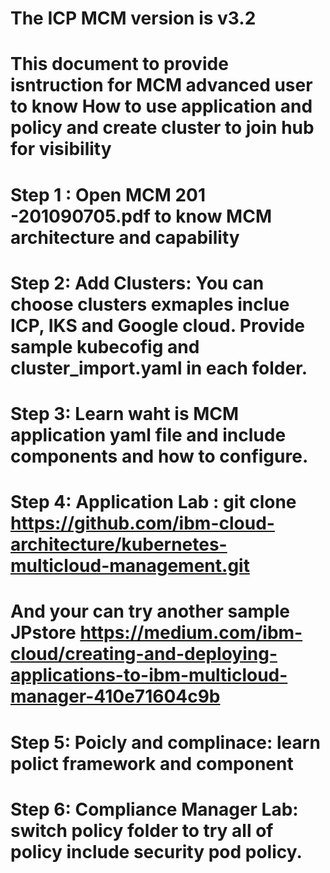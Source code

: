 # The ICP MCM version is v3.2 
# This document to provide isntruction for MCM advanced user to know How to use application and policy and create cluster to join hub for visibility
# Step 1 : Open MCM 201 -201090705.pdf to know MCM architecture and capability
# Step 2:  Add Clusters: You can choose clusters exmaples inclue ICP, IKS and Google cloud. Provide sample kubecofig and cluster_import.yaml in each folder.
# Step 3: Learn waht is MCM application yaml file and include components and how to configure. 
# Step 4: Application Lab : git clone https://github.com/ibm-cloud-architecture/kubernetes-multicloud-management.git
# And your can try another sample JPstore https://medium.com/ibm-cloud/creating-and-deploying-applications-to-ibm-multicloud-manager-410e71604c9b
# Step 5: Poicly and complinace: learn polict framework and component  
# Step 6: Compliance Manager Lab: switch policy folder to try all of policy include security pod policy. 
